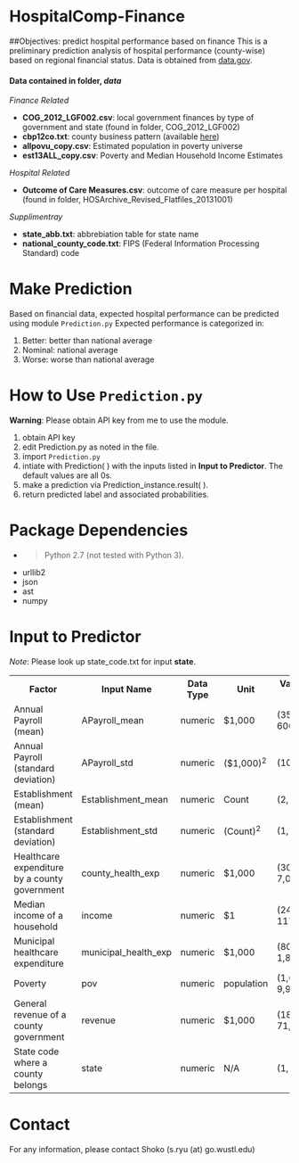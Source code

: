 # HospitalComp-Finance
##Objectives: predict hospital performance based on finance
This is a preliminary prediction analysis of hospital performance (county-wise) based on regional financial status.  Data is obtained from [data.gov](http://www.data.gov/).

#### Data contained in folder, *data* 
*Finance Related*
* **COG_2012_LGF002.csv**: local government finances by type of government and state (found in folder, COG_2012_LGF002)
* **cbp12co.txt**: county business pattern (available [here](https://www.census.gov/econ/cbp/download/))
* **allpovu_copy.csv**: Estimated population in poverty universe
* **est13ALL_copy.csv**: Poverty and Median Household Income Estimates

*Hospital Related*
* **Outcome of Care Measures.csv**: outcome of care measure per hospital (found in folder, HOSArchive_Revised_Flatfiles_20131001)

*Supplimentray*
* **state_abb.txt**: abbrebiation table for state name
* **national_county_code.txt**:  FIPS (Federal Information Processing Standard) code

# Make Prediction 
Based on financial data, expected hospital performance can be predicted using module <code>Prediction.py</code>
Expected performance is categorized in:

1. Better: better than national average
2. Nominal: national average
3. Worse: worse than national average

# How to Use <code>Prediction.py</code>
**Warning**: Please obtain API key from me to use the module. 

1. obtain API key
2. edit Prediction.py as noted in the file.
3. import <code>Prediction.py</code>
4. intiate with Prediction( ) with the inputs listed in **Input to Predictor**. The default values are all 0s.
5. make a prediction via Prediction_instance.result( ).
6. return predicted label and associated probabilities.

# Package Dependencies
* > Python 2.7 (not tested with Python 3).
* urllib2
* json 
* ast
* numpy 

# Input to Predictor
*Note*: Please look up state_code.txt for input **state**.

<table>
<tr>
  <th><b>Factor<b></th>
  <th><b>Input Name<b></th>
  <th><b>Data Type<b></th>
  <th><b>Unit<b></th>
  <th><b>Value (min, max)<b<</th>
</tr>
<tr>
  <td>Annual Payroll (mean)</td>
  <td>APayroll_mean</td>
  <td>numeric</td>
  <td>$1,000</td>
  <td>(35, 600,000)<td>
</tr>
<tr>
  <td>Annual Payroll (standard deviation)</td>
  <td>APayroll_std</td>
  <td>numeric</td>
  <td>($1,000)<sup>2</sup></td>
  <td>(100, 400)<td>
</tr>
<tr>
  <td>Establishment (mean)</td>
  <td>Establishment_mean</td>
  <td>numeric</td>
  <td>Count</td>
  <td>(2, 650)<td>
</tr>
<tr>
  <td>Establishment (standard deviation)</td>
  <td>Establishment_std</td>
  <td>numeric</td>
  <td>(Count)<sup>2</sup></td>
  <td>(1, 2,500)<td>
</tr>
<tr>
  <td>Healthcare expenditure by a county government</td>
  <td>county_health_exp</td>
  <td>numeric</td>
  <td>$1,000</td>
  <td>(300, 7,000,000)<td>
</tr>
<tr>
  <td>Median income of a household</td>
  <td>income</td>
  <td>numeric</td>
  <td>$1</td>
  <td>(24,000, 117,680)<td>
</tr>
<tr>
  <td>Municipal healthcare expenditure</td>
  <td>municipal_health_exp</td>
  <td>numeric</td>
  <td>$1,000</td>
  <td>(80, 1,800,000)<td>
</tr>
<tr>
  <td>Poverty</td>
  <td>pov</td>
  <td>numeric</td>
  <td>population</td>
  <td>(1,600, 9,900,000)<td>
</tr>
<tr>
  <td>General revenue of a county government</td>
  <td>revenue</td>
  <td>numeric</td>
  <td>$1,000</td>
  <td>(18,000, 71,000,000)<td>
</tr>
<tr>
  <td>State code where a county belongs</td>
  <td>state</td>
  <td>numeric</td>
  <td>N/A</td>
  <td>(1, 50)<td>
</tr>
</table>

# Contact
For any information, please contact Shoko (s.ryu (at) go.wustl.edu)



